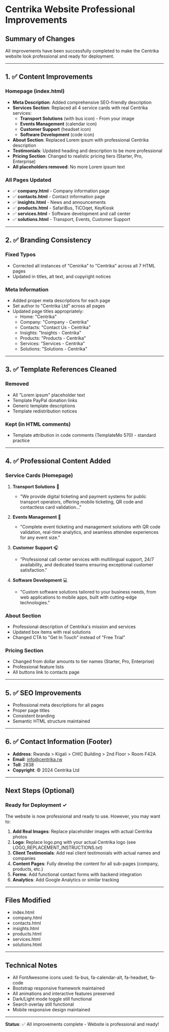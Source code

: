 # Centrika Website Professional Improvements

## Summary of Changes

All improvements have been successfully completed to make the Centrika website look professional and ready for deployment.

---

## 1. ✅ Content Improvements

### Homepage (index.html)
- **Meta Description**: Added comprehensive SEO-friendly description
- **Services Section**: Replaced all 4 service cards with real Centrika services:
  - **Transport Solutions** (with bus icon) - From your image
  - **Events Management** (calendar icon)
  - **Customer Support** (headset icon)
  - **Software Development** (code icon)
- **About Section**: Replaced Lorem ipsum with professional Centrika description
- **Testimonials**: Updated heading and description to be more professional
- **Pricing Section**: Changed to realistic pricing tiers (Starter, Pro, Enterprise)
- **All placeholders removed**: No more Lorem ipsum text

### All Pages Updated
- ✅ **company.html** - Company information page
- ✅ **contacts.html** - Contact information page
- ✅ **insights.html** - News and announcements
- ✅ **products.html** - SafariBus, TiCOqet, KeyKiosk
- ✅ **services.html** - Software development and call center
- ✅ **solutions.html** - Transport, Events, Customer Support

---

## 2. ✅ Branding Consistency

### Fixed Typos
- Corrected all instances of "Cenirika" to "Centrika" across all 7 HTML pages
- Updated in titles, alt text, and copyright notices

### Meta Information
- Added proper meta descriptions for each page
- Set author to "Centrika Ltd" across all pages
- Updated page titles appropriately:
  - Home: "Centrika"
  - Company: "Company - Centrika"
  - Contacts: "Contact Us - Centrika"
  - Insights: "Insights - Centrika"
  - Products: "Products - Centrika"
  - Services: "Services - Centrika"
  - Solutions: "Solutions - Centrika"

---

## 3. ✅ Template References Cleaned

### Removed
- All "Lorem ipsum" placeholder text
- Template PayPal donation links
- Generic template descriptions
- Template redistribution notices

### Kept (in HTML comments)
- Template attribution in code comments (TemplateMo 570) - standard practice

---

## 4. ✅ Professional Content Added

### Service Cards (Homepage)
1. **Transport Solutions** 🚌
   - "We provide digital ticketing and payment systems for public transport operators, offering mobile ticketing, QR code and contactless card validation..."
   
2. **Events Management** 📅
   - "Complete event ticketing and management solutions with QR code validation, real-time analytics, and seamless attendee experiences for any event size."

3. **Customer Support** 🎧
   - "Professional call center services with multilingual support, 24/7 availability, and dedicated teams ensuring exceptional customer satisfaction."

4. **Software Development** 💻
   - "Custom software solutions tailored to your business needs, from web applications to mobile apps, built with cutting-edge technologies."

### About Section
- Professional description of Centrika's mission and services
- Updated box items with real solutions
- Changed CTA to "Get In Touch" instead of "Free Trial"

### Pricing Section
- Changed from dollar amounts to tier names (Starter, Pro, Enterprise)
- Professional feature lists
- All buttons link to contacts page

---

## 5. ✅ SEO Improvements

- Professional meta descriptions for all pages
- Proper page titles
- Consistent branding
- Semantic HTML structure maintained

---

## 6. ✅ Contact Information (Footer)

- **Address**: Rwanda > Kigali > CHIC Building > 2nd Floor > Room F42A
- **Email**: info@centrika.rw
- **Toll**: 2838
- **Copyright**: © 2024 Centrika Ltd

---

## Next Steps (Optional)

### Ready for Deployment ✓
The website is now professional and ready to use. However, you may want to:

1. **Add Real Images**: Replace placeholder images with actual Centrika photos
2. **Logo**: Replace logo.png with your actual Centrika logo (see LOGO_REPLACEMENT_INSTRUCTIONS.txt)
3. **Client Testimonials**: Add real client testimonials with actual names and companies
4. **Content Pages**: Fully develop the content for all sub-pages (company, products, etc.)
5. **Forms**: Add functional contact forms with backend integration
6. **Analytics**: Add Google Analytics or similar tracking

---

## Files Modified

- index.html
- company.html
- contacts.html
- insights.html
- products.html
- services.html
- solutions.html

---

## Technical Notes

- All FontAwesome icons used: fa-bus, fa-calendar-alt, fa-headset, fa-code
- Bootstrap responsive framework maintained
- All animations and interactive features preserved
- Dark/Light mode toggle still functional
- Search overlay still functional
- Mobile responsive design maintained

---

**Status**: ✅ All improvements complete - Website is professional and ready!
